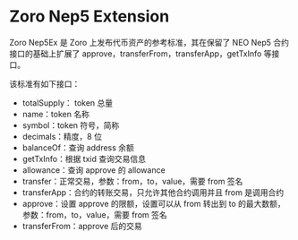 ﻿# Zoro Nep5 Extension
Zoro Nep5Ex 是 Zoro 上发布代币资产的参考标准，其在保留了 NEO Nep5 合约接口的基础上扩展了
 approve，transferFrom，transferApp，getTxInfo 等接口。

该标准有如下接口：
* totalSupply： token 总量
* name：token 名称
* symbol：token 符号，简称
* decimals：精度，8 位
* balanceOf：查询 address 余额
* getTxInfo：根据 txid 查询交易信息
* allowance：查询 approve 的 allowance
* transfer：正常交易，参数：from，to，value，需要 from 签名
* transferApp：合约的转账交易，只允许其他合约调用并且 from 是调用合约
* approve：设置 approve 的限额，设置可以从 from 转出到 to 的最大数额，参数：from，to，value，需要 from 签名
* transferFrom：approve 后的交易

